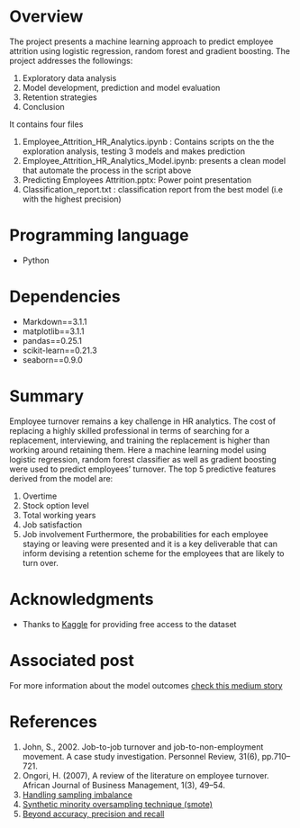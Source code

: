 # Overview
The project presents a machine learning approach to predict employee attrition using logistic regression,
random forest and gradient boosting.
The project addresses the followings:
1. Exploratory data analysis
2. Model development, prediction and model evaluation
3. Retention strategies
4. Conclusion

It contains four files
1. Employee_Attrition_HR_Analytics.ipynb : Contains scripts on the the exploration analysis, testing 3 models and makes prediction
2. Employee_Attrition_HR_Analytics_Model.ipynb: presents a clean model that automate the process in the script above
3. Predicting Employees Attrition.pptx: Power point presentation
4. Classification_report.txt : classification report from the best model (i.e with the highest precision)

# Programming language
- Python

# Dependencies
- Markdown==3.1.1
- matplotlib==3.1.1
- pandas==0.25.1
- scikit-learn==0.21.3
- seaborn==0.9.0

# Summary
Employee turnover remains a key challenge in HR analytics. The cost of replacing a highly skilled professional in terms of searching for a replacement, interviewing, and training the replacement is higher than working around retaining them. Here a machine learning model using logistic regression, random forest classifier as well as gradient boosting were used to predict employees’ turnover. The top 5 predictive features derived from the model are:
1. Overtime
2. Stock option level
3. Total working years
4. Job satisfaction
5. Job involvement
Furthermore, the probabilities for each employee staying or leaving were presented and it is a key deliverable that can inform devising a retention scheme for the employees that are likely to turn over.

# Acknowledgments
- Thanks to <a href="https://www.kaggle.com/pavansubhasht/ibm-hr-analytics-attrition-dataset">Kaggle</a> for providing free access to the dataset

# Associated post
 For more information about the model outcomes <a href="https://medium.com/@shereef.bankole_13733/prediction-employee-turnover-a-machine-learning-approach-cdce7ad57890">check this medium story</a>

# References
1. John, S., 2002. Job-to-job turnover and job-to-non-employment movement. A case study investigation. Personnel Review, 31(6), pp.710–721.
2. Ongori, H. (2007), A review of the literature on employee turnover. African Journal of Business Management, 1(3), 49–54.
3. <a href="https://www.kdnuggets.com/2017/06/7-techniques-handle-imbalanced-data.html">Handling sampling imbalance</a>
4. <a href="https://imbalanced-learn.readthedocs.io/en/stable/over_sampling.html">Synthetic minority oversampling technique (smote)</a>
5. <a href="https://towardsdatascience.com/beyond-accuracy-precision-and-recall-3da06bea9f6c">Beyond accuracy, precision and recall</a>
